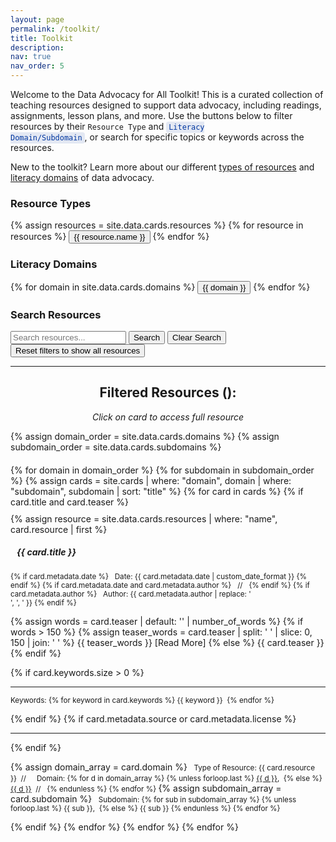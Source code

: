 ```yaml
---
layout: page
permalink: /toolkit/
title: Toolkit
description:
nav: true
nav_order: 5
---
```


Welcome to the Data Advocacy for All Toolkit! This is a curated collection of teaching resources designed to support data advocacy, including readings, assignments, lesson plans, and more. Use the buttons below to filter resources by their <code>Resource Type</code> and <code style="background-color: rgba(0, 54, 159, 0.1); color: #00369f; padding: 2px 4px; border-radius: 4px;">Literacy Domain/Subdomain</code>, or search for specific topics or keywords across the resources.

<!--
<blockquote class="block-warning">
<p><i class="fa-regular fa-circle-question"></i>New to the toolkit? Learn about our <b><a href="../resource-types/">types of resources</a></b> and <b><a href="../literacy-domains/">literacy domains & subdomains</a></b>.</p>
</blockquote>
-->

<div class="help-banner" style="justify-content: center">
  <i class="fa-regular fa-circle-question"></i> New to the toolkit? Learn more about our different <a href="../resource-types/">types of resources</a> and <a href="../literacy-domains/">literacy domains</a> of data advocacy.
</div>

<!-- Resource Type Filter Section -->

<div class="filter-section mb-4">
  <h3>Resource Types</h3>
  <div class="button-grid resource-grid">
    {% assign resources = site.data.cards.resources %}
    {% for resource in resources %}
    <button class="filter-btn resource-btn" data-filter="resource" data-value="{{ resource.name }}">
      <i class="{{ resource.icon }}"></i>
      {{ resource.name }}
    </button>
    {% endfor %}
  </div>
  <!-- uncomment to add a button to reset the filter
  <button class="reset-btn" data-reset="resource">
    Show All Resources
  </button>
  -->
</div>

<!-- Domain Filter Section -->
<div class="filter-section mb-4">
  <h3>Literacy Domains</h3>
  <div class="button-grid domain-grid">
    {% for domain in site.data.cards.domains %}
    <button class="filter-btn domain-btn" data-filter="domain" data-value="{{ domain }}">
      <i class="{% case domain %}
        {% when 'Understanding Data' %}fas fa-brain
        {% when 'Processing Data' %}fas fa-cogs
        {% when 'Persuading with Data' %}fas fa-chart-line
      {% endcase %}"></i>
      {{ domain }}
    </button>
    {% endfor %}
  </div>
  <!--
  <button class="reset-btn" data-reset="domain">
    Show All Domains
  </button>
  -->
</div>

<!-- Subdomain Filter Section (Hidden by default) -->
<div id="subdomain-section" class="filter-section mb-4" style="display: none;">
  <div style="text-align: center;">
    <h4>Literacy Subdomains</h4>
    <div class="button-grid subdomain-grid">
      <!-- Populated dynamically by JavaScript -->
    </div>
  </div>
</div>

<!-- Search Section -->
<div class="search-section mb-4">
  <h3>Search Resources</h3>
  <div class="search-container">
    <input type="text" id="search-input" placeholder="Search resources...">
    <button id="search-btn" class="search-btn">Search</button>
    <button id="clear-search-btn" class="search-btn">Clear Search</button>
  </div>
</div>

<!-- Clear All Filters Button -->
<div class="filter-section mb-4">
  <button class="reset-btn" data-reset="all">
    <sl-icon name="arrow-clockwise"></sl-icon> Reset filters to show all resources
  </button>
</div>

---

<!-- Card List Section -->
<center>
<h2>Filtered Resources (<span id="resource-count"></span>):</h2>
<p class="text-muted">
    <i>Click on card to access full resource</i></p>
</center>

{% assign domain_order = site.data.cards.domains %}
{% assign subdomain_order = site.data.cards.subdomains %}

<div id="card-list" style="margin-top: 20px;">
  {% for domain in domain_order %}
    {% for subdomain in subdomain_order %}
      {% assign cards = site.cards | where: "domain", domain | where: "subdomain", subdomain | sort: "title" %}
      {% for card in cards %}
        {% if card.title and card.teaser %}
          <div class="card-wrapper" onclick="window.location='{{ card.url | relative_url }}';" style="cursor: pointer;">
            <div class="card {% if card.inline == false %}hoverable{% endif %}" 
                 data-resource="{{ card.resource }}"
                 data-domain="{{ card.domain | join: ',' }}"
                 data-subdomain="{{ card.subdomain | join: ',' }}" style="margin-top: 10px;">
              {% assign resource = site.data.cards.resources | where: "name", card.resource | first %}
              <div class="row no-gutters">
                <div class="team">
                  <div class="card-body">
                    <h5 class="card-title"><i class="{{ resource.icon | default: 'fas fa-file' }}"></i>&nbsp;&nbsp; {{ card.title }}</h5>
                    <p class="card-text"><small class="test-muted">
                      {% if card.metadata.date %}
                        <i class="fa-solid fa-calendar"></i>&nbsp; Date: {{ card.metadata.date | custom_date_format }}
                      {% endif %}
                      {% if card.metadata.date and card.metadata.author %}
                        &nbsp;&nbsp;//&nbsp;&nbsp;
                      {% endif %}
                      {% if card.metadata.author %}
                        <i class="fa-solid fa-user"></i>&nbsp; Author: {{ card.metadata.author | replace: '<br />', ', ' }}
                      {% endif %}
                    </small></p>
                    <p class="card-text">
                      {% assign words = card.teaser | default: '' | number_of_words %}
                      {% if words > 150 %}
                        {% assign teaser_words = card.teaser | split: ' ' | slice: 0, 150 | join: ' ' %}
                        {{ teaser_words }} <span class="read-more">[Read More]</span>
                      {% else %}
                        {{ card.teaser }}
                      {% endif %}
                    </p>
                    {% if card.keywords.size > 0 %}
                      <hr class="solid">
                      <p class="card-text test-muted keyword"><small>Keywords: {% for keyword in card.keywords %}<i class="fa-solid fa-hashtag fa-sm"></i>&nbsp;{{ keyword }}&nbsp;&nbsp;{% endfor %}</small></p>
                    {% endif %}
                    {% if card.metadata.source or card.metadata.license %}
                      <hr class="solid">
                    {% endif %}
                    <p class="card-text">
                      {% assign domain_array = card.domain %}
                      <small class="test-muted resource"><i class="{{ resource.icon | default: 'fas fa-file' }}"></i>&nbsp; Type of Resource: {{ card.resource }}&nbsp;&nbsp;//&nbsp;&nbsp;</small>
                      <small class="test-muted domain"><i class="fa-solid fa-network-wired"></i>&nbsp; Domain:
                        {% for d in domain_array %}
                          {% unless forloop.last %}
                            <a href="{{ site.url }}{{ site.baseurl }}/{{ d | downcase | replace: ' ', '-' }}" onclick="event.stopPropagation();">{{ d }}</a>,&nbsp;
                          {% else %}
                            <a href="{{ site.url }}{{ site.baseurl }}/{{ d | downcase | replace: ' ', '-' }}" onclick="event.stopPropagation();">{{ d }}</a>&nbsp;&nbsp;//&nbsp;&nbsp;
                          {% endunless %}
                        {% endfor %}
                      </small>
                      {% assign subdomain_array = card.subdomain %}
                      <small class="test-muted subdomain"><i class="fa-solid fa-sitemap"></i>&nbsp; Subdomain:
                        {% for sub in subdomain_array %}
                          {% unless forloop.last %}
                            {{ sub }},&nbsp;
                          {% else %}
                            {{ sub }}
                          {% endunless %}
                        {% endfor %}
                      </small><br>
                    </p>
                  </div>
                </div>
              </div>
            </div>
          </div>
        {% endif %}
      {% endfor %}
    {% endfor %}
  {% endfor %}
</div>

<script>
class ToolkitFilter {
  constructor() {
    this.state = {
      resource: null,
      domain: null,
      subdomain: null,
      searchQuery: ''
    };
    
    this.subdomains = {
      'Understanding Data': ['Defining Data', 'Critiquing Data', 'Acting Ethically with Data', 'Thinking Rhetorically about Data'],
      'Processing Data': ['Collecting Data', 'Preparing Data', 'Analyzing Data', 'Storing and Preserving Data'],
      'Persuading with Data': ['Making Claims with Data', 'Visualizing Data', 'Mapping Data', 'Telling Stories with Data']
    };
    
    this.init();
  }

  init() {
    this.bindEvents();
    this.filterCards();
  }

  bindEvents() {
    // Resource filter buttons
    document.querySelectorAll('.resource-btn').forEach(btn => {
      btn.addEventListener('click', () => this.handleFilter('resource', btn));
    });

    // Domain filter buttons
    document.querySelectorAll('.domain-btn').forEach(btn => {
      btn.addEventListener('click', () => this.handleFilter('domain', btn));
    });

    // Reset buttons (including new all-clear functionality)
    document.querySelectorAll('.reset-btn').forEach(btn => {
      btn.addEventListener('click', () => {
        if (btn.dataset.reset === 'all') {
          this.clearAllFilters();
        } else {
          this.handleReset(btn.dataset.reset);
        }
      });
    });

    // Search functionality
    const searchInput = document.getElementById('search-input');
    
    // Real-time search as user types
    searchInput.addEventListener('input', () => this.handleSearch());
    
    // Handle Enter key press
    searchInput.addEventListener('keypress', (e) => {
      if (e.key === 'Enter') {
        e.preventDefault();
        this.handleSearch();
      }
    });
    
    // Button clicks
    document.getElementById('search-btn').addEventListener('click', () => this.handleSearch());
    document.getElementById('clear-search-btn').addEventListener('click', () => this.clearSearch());
  }

  handleFilter(type, button) {
    const value = button.dataset.value;
    
    // Toggle active state
    if (this.state[type] === value) {
      this.state[type] = null;
      button.classList.remove('active');
    } else {
      // Remove active class from other buttons of same type
      document.querySelectorAll(`.${type}-btn`).forEach(btn => {
        btn.classList.remove('active');
      });
      this.state[type] = value;
      button.classList.add('active');
    }

    // Handle subdomain visibility for domain changes
    if (type === 'domain') {
      this.updateSubdomains();
    }

    this.filterCards();
  }

  filterCards() {
    const cards = document.querySelectorAll('.card');
    let visibleCount = 0;
    
    cards.forEach(card => {
      const resourceType = card.dataset.resource;
      const domains = card.dataset.domain.split(',');
      const subdomains = card.dataset.subdomain.split(',');
      const cardText = card.textContent.toLowerCase();

      const resourceMatch = !this.state.resource || resourceType === this.state.resource;
      const domainMatch = !this.state.domain || domains.includes(this.state.domain);
      const subdomainMatch = !this.state.subdomain || subdomains.includes(this.state.subdomain);
      const searchMatch = !this.state.searchQuery || cardText.includes(this.state.searchQuery);

      const isVisible = resourceMatch && domainMatch && subdomainMatch && searchMatch;
      card.style.display = isVisible ? 'block' : 'none';
      
      if (isVisible) {
        visibleCount++;
      }
  });
  // Update just the number in the span
  document.getElementById('resource-count').textContent = visibleCount;
}

  updateSubdomains() {
    const subdomainSection = document.getElementById('subdomain-section');
    const subdomainGrid = document.querySelector('.subdomain-grid');
    
    if (!this.state.domain) {
      subdomainSection.style.display = 'none';
      this.state.subdomain = null;
      return;
    }

    // Show subdomain section and populate buttons
    subdomainSection.style.display = 'block';
    subdomainGrid.innerHTML = '';
    
    this.subdomains[this.state.domain].forEach(subdomain => {
      const button = document.createElement('button');
      button.className = 'filter-btn subdomain-btn';
      button.textContent = subdomain;
      button.dataset.value = subdomain;
      button.addEventListener('click', () => this.handleFilter('subdomain', button));
      subdomainGrid.appendChild(button);
    });
  }

  handleSearch() {
    const searchInput = document.getElementById('search-input');
    this.state.searchQuery = searchInput.value.toLowerCase();
    this.filterCards();
  }

  clearSearch() {
    const searchInput = document.getElementById('search-input');
    searchInput.value = '';
    this.state.searchQuery = '';
    this.filterCards();
  }

  handleReset(type) {
    this.state[type] = null;
    document.querySelectorAll(`.${type}-btn`).forEach(btn => {
      btn.classList.remove('active');
    });
    
    if (type === 'domain') {
      document.getElementById('subdomain-section').style.display = 'none';
      this.state.subdomain = null;
    }
    
    this.filterCards();
  }

  clearAllFilters() {
    // Reset all state
    this.state = {
      resource: null,
      domain: null,
      subdomain: null,
      searchQuery: ''
    };
    
    // Remove all active classes from filter buttons
    document.querySelectorAll('.filter-btn').forEach(btn => {
      btn.classList.remove('active');
    });
    
    // Hide subdomain section
    document.getElementById('subdomain-section').style.display = 'none';
    
    // Clear search input
    const searchInput = document.getElementById('search-input');
    searchInput.value = '';
    
    // Re-filter cards to show all
    this.filterCards();
  }
}

// Initialize on page load
document.addEventListener('DOMContentLoaded', () => {
  new ToolkitFilter();
});
</script>
